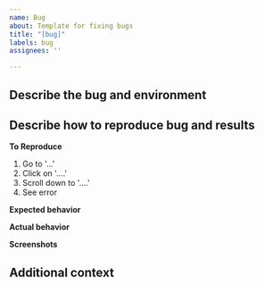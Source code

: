 ```yaml
---
name: Bug
about: Template for fixing bugs
title: "[bug]"
labels: bug
assignees: ''

---
```


Describe the bug and environment
--------------------------------


Describe how to reproduce bug and results
-----------------------------------------

**To Reproduce**
1. Go to '...'
2. Click on '....'
3. Scroll down to '....'
4. See error

**Expected behavior**


**Actual behavior**


**Screenshots**


Additional context
------------------
